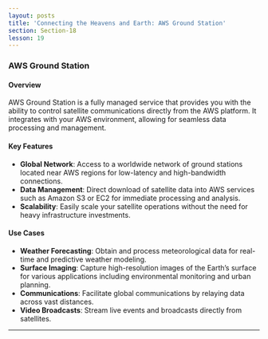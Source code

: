 ```yaml
---
layout: posts
title: 'Connecting the Heavens and Earth: AWS Ground Station'
section: Section-18
lesson: 19
---
```


### AWS Ground Station

#### Overview

AWS Ground Station is a fully managed service that provides you with the ability to control satellite communications directly from the AWS platform. It integrates with your AWS environment, allowing for seamless data processing and management.

<!-- pagebreak -->

#### Key Features

- **Global Network**: Access to a worldwide network of ground stations located near AWS regions for low-latency and high-bandwidth connections.
- **Data Management**: Direct download of satellite data into AWS services such as Amazon S3 or EC2 for immediate processing and analysis.
- **Scalability**: Easily scale your satellite operations without the need for heavy infrastructure investments.
<!-- pagebreak -->

#### Use Cases

- **Weather Forecasting**: Obtain and process meteorological data for real-time and predictive weather modeling.
- **Surface Imaging**: Capture high-resolution images of the Earth’s surface for various applications including environmental monitoring and urban planning.
- **Communications**: Facilitate global communications by relaying data across vast distances.
- **Video Broadcasts**: Stream live events and broadcasts directly from satellites.

---
